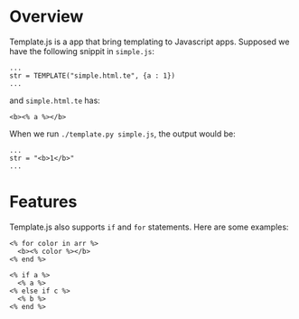 Overview
========

Template.js is a app that bring templating to Javascript apps. Supposed we have the following snippit in `simple.js`:

    ...
    str = TEMPLATE("simple.html.te", {a : 1})
    ...
    
and `simple.html.te` has:
    
    <b><% a %></b>
  
When we run `./template.py simple.js`, the output would be:

    ...
    str = "<b>1</b>"
    ...
    
Features
========

Template.js also supports `if` and `for` statements. Here are some examples:

    <% for color in arr %>
      <b><% color %></b>
    <% end %>
    
    <% if a %>
      <% a %>
    <% else if c %>
      <% b %>
    <% end %>

